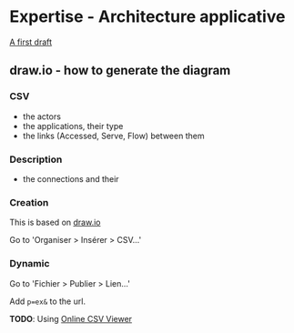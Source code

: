 # Expertise - Architecture applicative

[A first draft](https://www.draw.io/?p=ex&lightbox=1&highlight=0000ff&edit=_blank&layers=1&nav=1&title=Expertise%20-%20Architecture%20applicative#R7Z1Re5s4FoZ%2FTS7HDxJIwGVTp93Zne7kSWanc4ttarN1wINxk%2ByvX7DBBkm2UJGsxD65aBOMbAyvpKPznXN04358evmcR6vFl2wWL2%2BwM3u5ccc3GIfEKf%2BtDrzuDhBEdwfmeTLbHUKHA4%2FJ%2F%2BL6YN1uvklm8bpzYpFlyyJZdQ9OszSNp0XnWJTn2XP3tG%2FZsvupq2gecwcep9GSP%2Fo1mRWL%2Biii4eGFf8TJfFF%2FdID93QuTaPp9nmebtP68G%2Bx%2B2%2F7sXn6Kmveqv%2Bh6Ec2y59Yh9%2B7G%2FZhnWbH77enlY7ysbm1z23btPh15dX%2FdeZwWggb%2FWcf575P%2FVrcMO8toUj61%2BjJJGj3F5X83mC7LlreTvPxtXv3WHEmqyy1e61tE%2F95U13g7zZZZfuN%2B2D7K6PXwwqE5KV5X7bcuryY5vFpd7%2FaztxeC78ef6uddNdoe%2By35EX98nZYfvHvmURHPs7wma519K%2BqHvEmnRZKlu%2BO%2F1HdiGU3jRfn447yLxP6OYbq%2F7fvbefiauL5Jt8%2BLpIgfV%2BW7lcefS%2BjLY4viqbp%2FqPw1X2RPk826%2Bq16%2BHH17k71%2Fdzbb8ly%2BXF3l8YHHNzbdZFn3%2BPWK872p3wlWibz6mtMy4cYly%2Fe%2FojzIinp%2FFC%2FMMmKInuq3jtLi7r3oOoy1uUFJun8t%2Fhb0VzA9ttWbxC%2FHGUEtW7B5zh7iovy9mKnbkB9smvy2nQD3x%2FVh55bvaNhetHqGF59LKrv%2Fnz%2F7gcoy1%2FqO9%2F82cL0fWD7Yb1O1kWUFiy7v4iYjaZF%2BeGDoPV1QFsOPtvr3F3PZcCKqNOB1W%2BobJHqC0D1rwbUTR6fi9IAKBVTShygVErpJj8XpyFwKuY0xMDpKU7%2FYgn98jh%2BTY3Yqa6jA9JLtlOR34UVeRSDndoB9nacTXsNqsNxRYCrzFL1gFcJrx%2Bj1YdZHq%2FX%2FUzW4dRioPY0tUHIOAMcF6DtQjtO5sl0GSVPaxba22j6XcTtZH%2F8Z7l1dVqwi%2FglmlfXcLuK86R8RBV3zdH75hC%2BSL4p4vgW0O0I6G7Ou1q6x7citmeTYWR7Osmevi6TEtj8QM9tTdf4F3whBCOHRRj5PRH2rh3hT3nW%2BHC7FH87vPCzIBMdIJftklVpDV0GqjTsWsBByLsXEAJLQgDqo5DS9TBE9UhhF2cTBIQdUAMBp2ATbDl17vPsnMOqFiXssobV0Idh9RSud%2BNfz2O7atW%2FrsF2DQjjEhOie8Wm690sKZK%2FN5w7zAy%2FWnWxa%2BAXOawGQR1Ye3UAfnj8190Di68Zb64HkpmMV%2BxwvEJsF0Psy6q8xb2IHR6K4GmRzS4xFAE5LsQinMa0fL84Z0H98vg1EUYkrJabefPKz9KKtQyw%2B2EVXQKoFHOyLigIXVKLPEpjbkg1po55oI5pYtsLQB37KbaNrM880MYU%2BSUe68kFaewIv444VNygK9cDhYwfcBG4cpV45YPGTRKrRTC7LGIDF4g9ReynZBk%2FxNM4%2BcGv1Qy5wbRIZBftBnMhFFfK7WZdovc1y2dnolaLeHbR1HohUCuh9vPdmLMHTITOeFqksgtk1KHMissnQkav2GfwOU7jPNpCx6BqtvIBAXlMVXOAEZan9%2BHu3yy3dw%2F3ZoiFpDIZscTrsfwCXG%2BMO2cJ1sHqNTlnkcvaCvvhF7yzR%2BF9yMqnZGa01SKbXfRo2yuB4YpH21%2BbxZZpbwHRIoVdMqs%2BG1oLpixH68P4690tZ8w20eK6kdUid10yspQRvyA4sSeyBiUvApIXx6nLR3wJh9YrVr2SP8q7y1BqLN6LaK2OeM3xXsgJGLRdDO5bOdpmPAqQTqaKL2Lx9Sh4FGTwmrQetMhkl2U9IAQxXuqMmhBxqR5B7OKsgJCNjtkvzMAE2BP6JZskjVDbch4sy6vOM2ECzvDhlGrRwy5sON1DJylXf8Uj6u98AQQzblmKtYyoF%2Bzj8vn4GJAQOiVAl8n0%2BzjPEi6n5vdNscwyoQtBQ24j1aN%2BXVZuY8imi0NuY5fW%2B2ger%2F8ZbdKYK9llaIQF4Us2wrI5X1Cxlqc237o4z0Ms6F5SmwB0LwmxD%2BM%2FWVq%2FPN69TBdROhdGy%2BqwCDSXR7wIiwB5DrvcguKIXVTj9Hxb2VDYGOxoZCyz0oL6MR1MH5On1TJZr5MnrnynkFUdA6qeFK%2FLGlA9dvKHJRYLahqtVufbW4FqrYJ41dEEFEP5mJNs%2FxEt43TWa%2FwdvA7zIf1LWo127yg4hL%2BAd7YDbDlwCfYUMxhC4IPmxZc1IhBBIKE0uV9kKSfPtkVb7aBiAJWPdem5fdg1w5pHs%2FivVbXr3ZkMAcjzksle7I5KINJ2mf0zWSfZzbGacUZHWS3612WNshj2%2FzhJ69d4EguLehsFFaobisQDq6TuH8ThKdH6a0XLTdxgi7uPKp7N48f6z3g5yZ7vDgc6zyqdfcjz7Ln8M1vF6fbpTbZ%2FNnd9d9KnpLrE7T2dRevF3pW5LqK8YN5he4xpcB8V5cNMt62w41X9ZZP%2F2L9NmrWub3sky4tFNs%2FSqLnS3VesvtfpB1nehmyTT5uzsF93oCifx815nX3KW488j5dRkfzofoLo8W2bll%2B76uf7E1ZZkhbr1jvfVwdaJLFDnoPbKPDnMylbQQ1U3%2FPDwOz5CNWuMnMNmlnCXIOmeOmxBpirrrMr%2BtbqwDsODt15D5Sohwu6sw%2FduX93DkTduT1tna07E%2BIznjdZh2ajfAJfN0oBoNQfpVCEkm8DJW4zPNnM4GDTJIVA0jAbo7PvyPlsDLbYi0NPkxQo2hiBos0w8Hy5yTC4gdRkGNxAZmNQj51J9FsZzTVBh%2B7RoT30djq0U8IREL%2F8%2BO2%2FLtO9vdMoYlZ1ka4hiGKHdXwyrEGfVcHgFtI%2B67Clh9RbSLt5yEm1%2Brs5gm4%2BbDHh2VlMYH4xcbpre9SwCRhgQGnYYqKz9cb5FhNsdVXJYiIITIPkAki9QaKitUSnpvD5TA%2FKer5ly1KugXaUPEBp2LKUWBmTuGWmzG5VNVtVrdaB58st0MENpPbn4AYye9VlDXX91iqB7jywO7cDv8%2FWnTGrTMkmBsTaJNonBtBE%2B5MkdG%2FYIQk5bjjCLf8GVgSL9XdqBwvUuYFgUTvGq0PoyGuRRRmwJH5xrOoYZxtITQrkKDrO2AY93GDs5lt1xRCN3QMUx4EzeKeGy%2FlmcG5pd7o%2FYLb%2Bn6Q7sOfL4B56vrQvDG8gs6%2BHN5AZ5CHnJDRgkoPwO3S%2Bs9KhuU3sAic4CRNyFbs010A%2BYbmqMxxXFk82w3FrVPUW0nWzhhbSnu2bl4YaWwB69k%2F3bDu%2BM8d3R60FUuMD7WvJsvsGy%2Fu5p9rPqWo%2FZwsKSnut53IdRLstG4J22r%2BDiG3ZdrGM89my7EQmcS5jxQ7Bni%2B1TQeeLzdNBzeQmqaDG8hmPMIZv9rnOwzduX93FoVC%2BFY8N8Rjh3pZh6aOYQU7BAW7P0pC06mTaH5G0ynAI9TyAiphVZrxqpaTr2g5sdF2yEG60QXFfOgo2M7ePd8oiPhREJ%2BEyTWdExCCWjt0FLQSW4ic0Bm11o8kUOIKecQ0WGbE27QqptIDrD4snYkaIsxJsjN3cqt67%2FR0GTKYGJjLzGix75CTxk%2Fa5cSK45lNagy908MJ5cx7A6CYUSXfIyjC9HdLCgVWJCXg5C79pJiRu94jKa6IFCu2L%2FXpiKvCWQuTx9NxOJ%2ByZv%2FwXjIHVigWsWLF%2BRuwoEjTHXxuVNFt0GLHjJLwDknxhaOKFVJCVpSVkRJizlLRTwoGUupVprCyh52gVMKPEQT5p%2BcfrrIMqfVEfayY8UK%2FQ1ZckXPFEis%2Bu92YnBTW6UtC3ZaKGafvOyTFEy2UPSvrHzZhV7b8IWy4r%2B7Fzz5JHjDx6JvBhE3HlWLCrnv0YwLu2WasF9YFsYIJq3lLMWFDKx1ENWMC3tkOESwmdmRE7I7YdY%2FMlULY%2Buf6PSngn21MPxEqBNtABfncelc2qJSkG3fRYgdctA0XwrxNO7CwpR5k6mC5PDOu%2B%2BwDQQEVIjJoiZXwAy4ZQrZApr7p9TEC%2F%2Bz%2B1oo4sVIEFaEwGLntH7W5yGGFaGkhOnbTbWkWAlLONuJaSHOHEFtw2u26qTXQj4H%2BehITTqh26MfsOh67EuCRhzuVIRHLjaeZG%2FA%2FN9wIZ1c73LDReT24IeREOGDJjWbHAAJvdAcRlhsraqhgnvElFjzmt5rUnbSDEbikT1lm1IoTqWQFjWjrR81LEBgXMhB4qJsO6Qio8a14qEuLhhlhKJWZ8CjstvBd3aQoOqkPz0WOy2SZTb%2FfMIkKJ%2BFBN2yWQgnyNkuhg1Tzxm2m0PmYwm%2FH2vFZFUNq7DghOlEGqpwEdQOm6NoGwPDeEulOdY4NwLjtnmTOqpA4I27LeP0OK0UfOFB1JKDZzrBFw0CgwsnChNTdU2wLubMJ%2BZ382K7LTb8LASs66IHjY4H5VkrR0HIdwAfmSwZIrmqhbjW5%2BZoA1dDB0cqUS4l6iEIYKI6NXAP59i7KW0tyLWQ1UKrEXKaFbn9K0xWgb%2FTvG00N4jdgjvJSqMwcpWgUcIKr7kh0rKgEAFVHgsLsmKOEqpujXJ6VbMTlGsiNUcc7UQpcvy6BFXUJoPgIxdiKMUo89SxRzn%2Bk3xhVFDAAqmNDo514WUd9hUOQ4tDINZANjcMbyExRPzCv7WFFlQa6RhM1%2Fib0HMLXKJZ53wm7vpFyyy2IZGUkBzcgRLJyZAtVKjdoMgSPF39mbqvv6na7geqlqefZWQUiLspe1vNCrnycfqkLg9SlTpWwbLIVqpCnnLnsoGCEeLFLt3cBxC491RMscUX4uhlysnA44hMFdMuoLshP6nFob0ec5%2F3lUndoSATqfHc9pwErEKA05bLZCaEm1B2SeOKqbnPDNuixOazyhhlcC7n7lQadbUa6xbL1m4%2B1BQu9ZmivoXYK31CXdoKCu7xIew3lo8m1xwW7oFPpyUi3hJjP1eGSYxWaz0h3QThSx0rkTrFjRgacR09mRfquYNnblZo0UAXKkTpVovJeuyyDszvp%2BLrWsnwHnx%2BrtCc8uCC66KHKjugimM5kVIVsIrB%2BpkBO0JP6acmNgtjELNeXLXFVtyrmW8hkM%2BQ4VBC6pn2WBdFCU9qypVRUVrSQsRvwJaq0Rza4oFioQ%2FWG6j0rZ30JPNG6tQoPtAr1uhxCrcLKciBUTX4OeH%2BYdsOt2ZQMmBrIlJ3FQMgOOpSeLtkRhj5LlOYY6iZIG4gaSJRnZ%2BbjcpakNRoQG1qqf5QCr72eSmaeHTnV5aKVZUUa2B3c5WIl10K%2BIOXDV7WvAzwQBtTJFepNVhwjIbcxh0wYCDxB1JLu8BIPhAF1qt6OCzdQnWJD0g1AMWC1gSigTpQwwtJKRWWiKmByCOr3VoAkoEyUL1oH2KkGKUoXkGkC2DHvWPXAW6%2BOFRYNVFZSdBFWzaUs1ywcVdpzdD1w1%2BuhytICEyvX0uJ2P5LHz3KVBmVLUg0tpItYD%2Bsec8s%2F8ywr2qfn0WrxJZvF1Rn%2FBw%3D%3D)


## draw.io - how to generate the diagram

### CSV

- the actors
- the applications, their type
- the links (Accessed, Serve, Flow) between them

### Description

- the connections and their

### Creation

This is based on [draw.io](https://www.draw.io/)

Go to 'Organiser > Insérer > CSV...'

### Dynamic

Go to 'Fichier > Publier > Lien...'

Add ```p=ex&``` to the url.


**TODO**: Using [Online CSV Viewer](https://jgraph.github.io/drawio-tools/tools/csv.html)